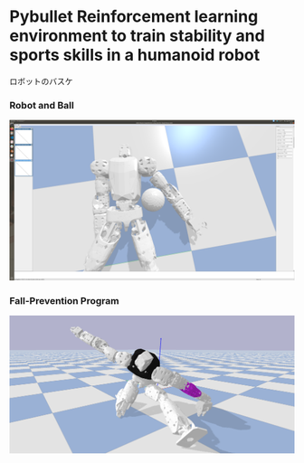# Pybullet Reinforcement learning environment to train stability and sports skills in a humanoid robot
ロボットのバスケ

### Robot and Ball
![Ball and robot](https://github.com/etorobot/DRL-Sports-HumanoidRobot-Bullet/blob/main/pictures/Screenshot%20from%202021-07-22%2000-42-43.png)

### Fall-Prevention Program
![Robot in Split](https://github.com/etorobot/DRL-Sports-HumanoidRobot-Bullet/blob/main/pictures/Pybullet_Split.png)
